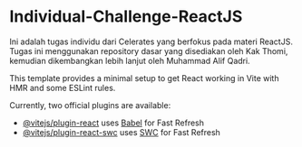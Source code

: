 # Individual-Challenge-ReactJS
Ini adalah tugas individu dari Celerates yang berfokus pada materi ReactJS. Tugas ini menggunakan repository dasar yang disediakan oleh Kak Thomi, kemudian dikembangkan lebih lanjut oleh Muhammad Alif Qadri.

This template provides a minimal setup to get React working in Vite with HMR and some ESLint rules.

Currently, two official plugins are available:

- [@vitejs/plugin-react](https://github.com/vitejs/vite-plugin-react/blob/main/packages/plugin-react/README.md) uses [Babel](https://babeljs.io/) for Fast Refresh
- [@vitejs/plugin-react-swc](https://github.com/vitejs/vite-plugin-react-swc) uses [SWC](https://swc.rs/) for Fast Refresh
